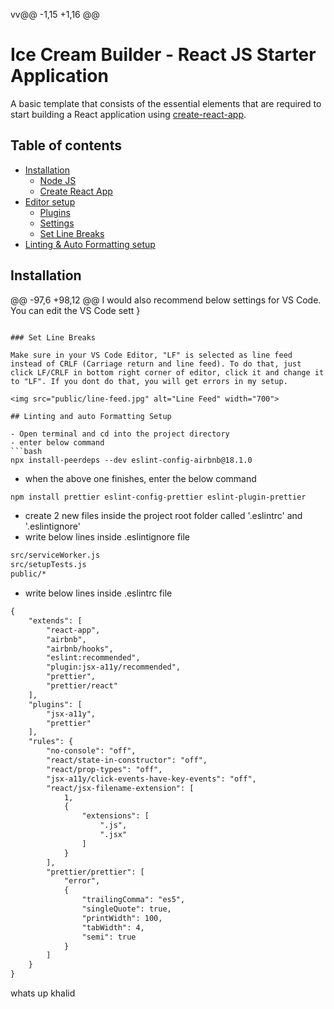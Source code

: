 vv@@ -1,15 +1,16 @@
# Ice Cream Builder - React JS Starter Application
A basic template that consists of the essential elements that are required to start building a React application using [create-react-app](https://github.com/facebook/create-react-app).
## Table of contents
- [Installation](#installation)
  - [Node JS](#node-js)
  - [Create React App](#create-react-app)
- [Editor setup](#editor-setup)
  - [Plugins](#plugins)
  - [Settings](#settings)
  - [Set Line Breaks](#set-line-breaks)
- [Linting & Auto Formatting setup](#linting-and-auto-formatting-setup)

## Installation
@@ -97,6 +98,12 @@ I would also recommend below settings for VS Code. You can edit the VS Code sett
}
```

### Set Line Breaks

Make sure in your VS Code Editor, "LF" is selected as line feed instead of CRLF (Carriage return and line feed). To do that, just click LF/CRLF in bottom right corner of editor, click it and change it to "LF". If you dont do that, you will get errors in my setup.

<img src="public/line-feed.jpg" alt="Line Feed" width="700">

## Linting and auto Formatting Setup

- Open terminal and cd into the project directory
- enter below command
```bash
npx install-peerdeps --dev eslint-config-airbnb@18.1.0
```
- when the above one finishes, enter the below command
```bash
npm install prettier eslint-config-prettier eslint-plugin-prettier
```
- create 2 new files inside the project root folder called '.eslintrc' and '.eslintignore'
- write below lines inside .eslintignore file
```txt
src/serviceWorker.js
src/setupTests.js
public/*
```
- write below lines inside .eslintrc file
```txt
{
    "extends": [
        "react-app",
        "airbnb",
        "airbnb/hooks",
        "eslint:recommended",
        "plugin:jsx-a11y/recommended",
        "prettier",
        "prettier/react"
    ],
    "plugins": [
        "jsx-a11y",
        "prettier"
    ],
    "rules": {
        "no-console": "off",
        "react/state-in-constructor": "off",
        "react/prop-types": "off",
        "jsx-a11y/click-events-have-key-events": "off",
        "react/jsx-filename-extension": [
            1,
            {
                "extensions": [
                    ".js",
                    ".jsx"
                ]
            }
        ],
        "prettier/prettier": [
            "error",
            {
                "trailingComma": "es5",
                "singleQuote": true,
                "printWidth": 100,
                "tabWidth": 4,
                "semi": true
            }
        ]
    }
}
```

whats up khalid
